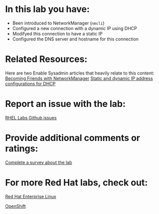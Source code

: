 # In this lab you have:
* Been introduced to NetworkManager (`nmcli`)
* Configured a new connection with a dynamic IP using DHCP
* Modifyed this connection to have a static IP
* Configured the DNS server and hostname for this connection

# Related Resources:
Here are two Enable Sysadmin articles that heavily relate to this content:
[Becoming Friends with NetworkManager](https://www.redhat.com/sysadmin/becoming-friends-networkmanager)
[Static and dynamic IP address configurations for DHCP](https://www.redhat.com/sysadmin/static-dynamic-ip-1)


# Report an issue with the lab:
[RHEL Labs Github issues](https://github.com/rhel-labs/learn-katacoda/issues)


# Provide additional comments or ratings:
[Complete a survey about the lab](https://forms.gle/vipkbKFYcKx9YYSs6)

# For more Red Hat labs, check out:
[Red Hat Enterprise Linux](https://lab.redhat.com)

[OpenShift](https://learn.openshift.com)
